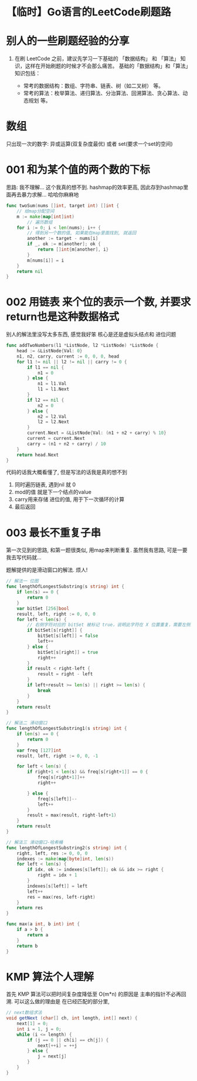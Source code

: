 # 【临时】Go语言的LeetCode刷题路
# 别人的一些刷题经验的分享
1. 在刷 LeetCode 之前，建议先学习一下基础的 「数据结构」 和 「算法」 知识，这样在开始刷题的时候才不会那么痛苦。
    基础的「数据结构」和「算法」知识包括：

    - 常考的数据结构：数组、字符串、链表、树（如二叉树） 等。
    - 常考的算法：枚举算法、递归算法、分治算法、回溯算法、贪心算法、动态规划 等。


# 数组
只出现一次的数字: 异或运算(双复杂度最优) 或者 set(要求一个set的空间)


# 001 和为某个值的两个数的下标
思路: 我不理解... 这个我真的想不到. hashmap的效率更高, 因此存到hashmap里面再去暴力求解... 哈哈你麻麻地

```go
func twoSum(nums []int, target int) []int {
	// 给map分配空间
	m := make(map[int]int)
		// 遍历数组
	for i := 0; i < len(nums); i++ {
		// 得到另一个数的值, 如果能在map里面找到, 就返回
		another := target - nums[i]
		if _, ok := m[another]; ok {
			return []int{m[another], i}
		}
		m[nums[i]] = i
	}
	return nil
}
```
# 002 用链表 来个位的表示一个数, 并要求return也是这种数据格式
别人的解法里没写太多东西, 感觉我好笨
核心是还是虚拟头结点和 进位问题
```go
func addTwoNumbers(l1 *ListNode, l2 *ListNode) *ListNode {
	head := &ListNode{Val: 0}
	n1, n2, carry, current := 0, 0, 0, head
	for l1 != nil || l2 != nil || carry != 0 {
		if l1 == nil {
			n1 = 0
		} else {
			n1 = l1.Val
			l1 = l1.Next
		}
		if l2 == nil {
			n2 = 0
		} else {
			n2 = l2.Val
			l2 = l2.Next
		}
		current.Next = &ListNode{Val: (n1 + n2 + carry) % 10}
		current = current.Next
		carry = (n1 + n2 + carry) / 10
	}
	return head.Next
}
```

代码的话我大概看懂了, 但是写法的话我是真的想不到
1. 同时遍历链表, 遇到nil 就 0
1. mod的值 就是下一个结点的value
1. carry用来存储 进位的值, 用于下一次循环的计算
1. 最后返回

# 003 最长不重复子串
第一次见到的思路, 和第一题很类似, 用map来判断重复.
虽然我有思路, 可是一要我去写代码就...

题解提供的是滑动窗口的解法.
烦人!
```go
// 解法一 位图
func lengthOfLongestSubstring(s string) int {
	if len(s) == 0 {
		return 0
	}
	var bitSet [256]bool
	result, left, right := 0, 0, 0
	for left < len(s) {
		// 右侧字符对应的 bitSet 被标记 true，说明此字符在 X 位置重复，需要左侧向前移动，直到将 X 标记为 false
		if bitSet[s[right]] {
			bitSet[s[left]] = false
			left++
		} else {
			bitSet[s[right]] = true
			right++
		}
		if result < right-left {
			result = right - left
		}
		if left+result >= len(s) || right >= len(s) {
			break
		}
	}
	return result
}

// 解法二 滑动窗口
func lengthOfLongestSubstring1(s string) int {
	if len(s) == 0 {
		return 0
	}
	var freq [127]int
	result, left, right := 0, 0, -1

	for left < len(s) {
		if right+1 < len(s) && freq[s[right+1]] == 0 {
			freq[s[right+1]]++
			right++

		} else {
			freq[s[left]]--
			left++
		}
		result = max(result, right-left+1)
	}
	return result
}

// 解法三 滑动窗口-哈希桶
func lengthOfLongestSubstring2(s string) int {
	right, left, res := 0, 0, 0
	indexes := make(map[byte]int, len(s))
	for left < len(s) {
		if idx, ok := indexes[s[left]]; ok && idx >= right {
			right = idx + 1
		}
		indexes[s[left]] = left
		left++
		res = max(res, left-right)
	}
	return res
}

func max(a int, b int) int {
	if a > b {
		return a
	}
	return b
}
```


# KMP 算法个人理解
首先 KMP 算法可以把时间复杂度降低至 O(m*n) 的原因是 主串的指针不必再回溯. 
可以这么做的理由是 在已经匹配的部分里, 

```java
// next数组求法
void getNext (char[] ch, int length, int[] next) {
    next[1] = 0;
    int i = 1, j = 0;
    while (i <= length) {
        if (j == 0 || ch[i] == ch[j]) {
            next[++i] = ++j
        } else {
            j = next[j]
        }
    }
}
```
